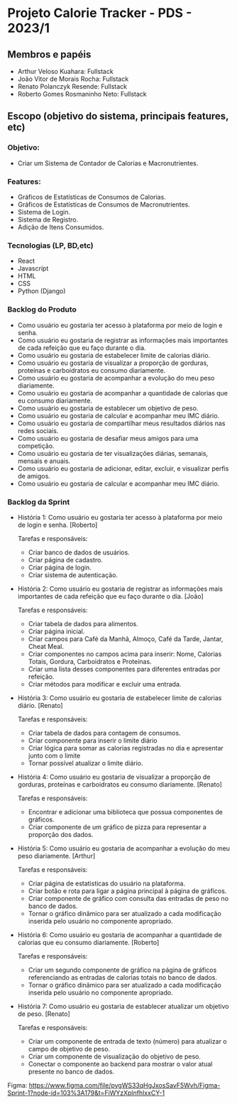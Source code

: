# Projeto Calorie Tracker - PDS - 2023/1

## Membros e papéis

- Arthur Veloso Kuahara: Fullstack
- João Vitor de Morais Rocha: Fullstack
- Renato Polanczyk Resende: Fullstack
- Roberto Gomes Rosmaninho Neto: Fullstack

## Escopo (objetivo do sistema, principais features, etc)

### Objetivo:

- Criar um Sistema de Contador de Calorias e Macronutrientes.

### Features:

- Gráficos de Estatísticas de Consumos de Calorias.
- Gráficos de Estatísticas de Consumos de Macronutrientes.
- Sistema de Login.
- Sistema de Registro.
- Adição de Itens Consumidos.

### Tecnologias (LP, BD,etc)

- React
- Javascript
- HTML
- CSS
- Python (Django)

### Backlog do Produto

- Como usuário eu gostaria ter acesso à plataforma por meio de login e senha.
- Como usuário eu gostaria de registrar as informações mais importantes de cada refeição que eu faço durante o dia.
- Como usuário eu gostaria de estabelecer limite de calorias diário.
- Como usuário eu gostaria de visualizar a proporção de gorduras, proteínas e carboidratos eu consumo diariamente.
- Como usuário eu gostaria de acompanhar a evolução do meu peso diariamente.
- Como usuário eu gostaria de acompanhar a quantidade de calorias que eu consumo diariamente.
- Como usuário eu gostaria de establecer um objetivo de peso.
- Como usuário eu gostaria de calcular e acompanhar meu IMC diário.
- Como usuário eu gostaria de compartilhar meus resultados diários nas redes sociais.
- Como usuário eu gostaria de desafiar meus amigos para uma competição.
- Como usuário eu gostaria de ter visualizações diárias, semanais, mensais e anuais.
- Como usuário eu gostaria de adicionar, editar, excluir, e visualizar perfis de amigos.
- Como usuário eu gostaria de calcular e acompanhar meu IMC diário.

### Backlog da Sprint

- História 1: Como usuário eu gostaria ter acesso à plataforma por meio de login e senha. [Roberto]

    Tarefas e responsáveis:
    
    - Criar banco de dados de usuários.
    - Criar página de cadastro.
    - Criar página de login.
    - Criar sistema de autenticação.

- História 2: Como usuário eu gostaria de registrar as informações mais importantes de cada refeição que eu faço durante o dia. [João]

    Tarefas e responsáveis:
    
    - Criar tabela de dados para alimentos.
    - Criar página inicial.
    - Criar campos para Café da Manhã, Almoço, Café da Tarde, Jantar, Cheat Meal.
    - Criar componentes no campos acima para inserir: Nome, Calorias Totais, Gordura, Carboidratos e Proteínas.
    - Criar uma lista desses componentes para diferentes entradas por refeição.
    - Criar métodos para modificar e excluir uma entrada.

- História 3: Como usuário eu gostaria de estabelecer limite de calorias diário. [Renato]

    Tarefas e responsáveis:
    
    - Criar tabela de dados para contagem de consumos.
    - Criar componente para inserir o limite diário
    - Criar lógica para somar as calorias registradas no dia e apresentar junto com o limite
    - Tornar possível atualizar o limite diário.

- História 4: Como usuário eu gostaria de visualizar a proporção de gorduras, proteínas e carboidratos eu consumo diariamente. [Renato]

    Tarefas e responsáveis:
    
    - Encontrar e adicionar uma biblioteca que possua componentes de gráficos.
    - Criar componente de um gráfico de pizza para representar a proporção dos dados.

- História 5: Como usuário eu gostaria de acompanhar a evolução do meu peso diariamente. [Arthur]

    Tarefas e responsáveis:
    
    - Criar página de estatisticas do usuário na plataforma.
    - Criar botão e rota para ligar a página principal à página de gráficos.
    - Criar componente de gráfico com consulta das entradas de peso no banco de dados.
    - Tornar o gráfico dinâmico para ser atualizado a cada modificação inserida pelo usuário no componente apropriado.

- História 6: Como usuário eu gostaria de acompanhar a quantidade de calorias que eu consumo diariamente. [Roberto]

    Tarefas e responsáveis:
    
    - Criar um segundo componente de gráfico na página de gráficos referenciando as entradas de calorias totais no banco de dados.
    - Tornar o gráfico dinâmico para ser atualizado a cada modificação inserida pelo usuário no componente apropriado.

- História 7: Como usuário eu gostaria de establecer atualizar um objetivo de peso. [Renato]

    Tarefas e responsáveis:
    
    - Criar um componente de entrada de texto (número) para atualizar o campo de objetivo de peso.
    - Criar um componente de visualização do objetivo de peso.
    - Conectar o componente ao backend para mostrar o valor atual presente no banco de dados.


Figma: https://www.figma.com/file/pygWS33qHgJxosSavF5Wvh/Figma-Sprint-1?node-id=103%3A179&t=FiWYzXplnfhlxxCY-1
